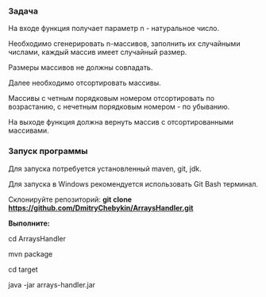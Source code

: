 ### Задача

На входе функция получает параметр n - натуральное число.

Необходимо сгенерировать n-массивов, заполнить их случайными числами, каждый массив имеет случайный размер.

Размеры массивов не должны совпадать.

Далее необходимо отсортировать массивы.

Массивы с четным порядковым номером отсортировать по возрастанию,
с нечетным порядковым номером - по убыванию.

На выходе функция должна вернуть массив с отсортированными массивами.


### Запуск программы

Для запуска потребуется установленный maven, git, jdk.

Для запуска в Windows рекомендуется использовать Git Bash терминал.

Склонируйте репозиторий:
**git clone https://github.com/DmitryChebykin/ArraysHandler.git**

**Выполните:**

cd ArraysHandler

mvn package

cd target

java -jar arrays-handler.jar
